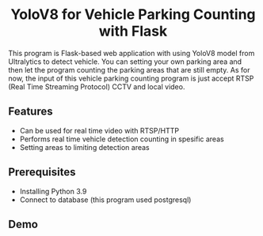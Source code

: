 <h1 align="center">YoloV8 for Vehicle Parking Counting with Flask </h1>

This program is Flask-based web application with using YoloV8 model from Ultralytics to detect vehicle. You can setting your own parking area and then let the program counting the parking areas that are still empty. As for now, the input of this vehicle parking counting program is just accept RTSP (Real Time Streaming Protocol) CCTV and local video. 

## Features 
* Can be used for real time video with RTSP/HTTP
* Performs real time vehicle detection counting in spesific areas
* Setting areas to limiting detection areas

## Prerequisites
* Installing Python 3.9
* Connect to database (this program used postgresql)

## Demo










